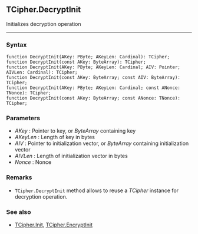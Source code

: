 ## TCipher.DecryptInit

Initializes decryption operation

---

### Syntax
```delphi
function DecryptInit(AKey: PByte; AKeyLen: Cardinal): TCipher;
function DecryptInit(const AKey: ByteArray): TCipher;
function DecryptInit(AKey: PByte; AKeyLen: Cardinal; AIV: Pointer; AIVLen: Cardinal): TCipher;
function DecryptInit(const AKey: ByteArray; const AIV: ByteArray): TCipher;
function DecryptInit(AKey: PByte; AKeyLen: Cardinal; const ANonce: TNonce): TCipher;
function DecryptInit(const AKey: ByteArray; const ANonce: TNonce): TCipher;
```

### Parameters

*   *AKey* : Pointer to key, or _ByteArray_ containing key
*   *AKeyLen* : Length of key in bytes
*   *AIV* : Pointer to initialization vector, or _ByteArray_ containing initialization vector
*   *AIVLen* : Length of initialization vector in bytes
*   *Nonce* : Nonce

### Remarks

*   `TCipher.DecryptInit` method allows to reuse a _TCipher_ instance for decryption operation.

### See also

*   [TCipher.Init](init.md), [TCipher.EncryptInit](encryptinit.md)

